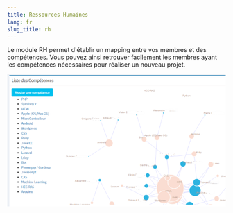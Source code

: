 ```yaml
---
title: Ressources Humaines
lang: fr
slug_title: rh
---
```


Le module RH permet d'établir un mapping entre vos membres et des compétences. Vous pouvez ainsi retrouver facilement les membres ayant les compétences nécessaires pour réaliser un nouveau projet.

![Fiche membre](/uploads/competences.png)
